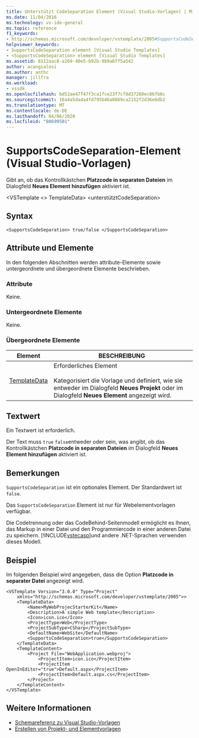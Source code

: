 ```yaml
---
title: Unterstützt CodeSeparation Element (Visual Studio-Vorlagen) | Microsoft Docs
ms.date: 11/04/2016
ms.technology: vs-ide-general
ms.topic: reference
f1_keywords:
- http://schemas.microsoft.com/developer/vstemplate/2005#SupportsCodeSeparation
helpviewer_keywords:
- SupportsCodeSeparation element [Visual Studio Templates]
- <SupportsCodeSeparation> element [Visual Studio Templates]
ms.assetid: 8112aac8-a269-40e5-b92b-9b9a6ff5a542
author: acangialosi
ms.author: anthc
manager: jillfra
ms.workload:
- vssdk
ms.openlocfilehash: bd52ae47f47f3ca1fce23f7cf8d37260ec86fb0c
ms.sourcegitcommit: 16a4a5da4a4fd795b46a0869ca2152f2d36e6db2
ms.translationtype: MT
ms.contentlocale: de-DE
ms.lasthandoff: 04/06/2020
ms.locfileid: "80699501"
---
```

# <a name="supportscodeseparation-element-visual-studio-templates"></a>SupportsCodeSeparation-Element (Visual Studio-Vorlagen)
Gibt an, ob das Kontrollkästchen **Platzcode in separaten Dateien** im Dialogfeld **Neues Element hinzufügen** aktiviert ist.

 \<VSTemplate \<> TemplateData> \<unterstütztCodeSeparation>

## <a name="syntax"></a>Syntax

```
<SupportsCodeSeparation> true/false </SupportsCodeSeparation>
```

## <a name="attributes-and-elements"></a>Attribute und Elemente
 In den folgenden Abschnitten werden attribute-Elemente sowie untergeordnete und übergeordnete Elemente beschrieben.

### <a name="attributes"></a>Attribute
 Keine.

### <a name="child-elements"></a>Untergeordnete Elemente
 Keine.

### <a name="parent-elements"></a>Übergeordnete Elemente

|Element|BESCHREIBUNG|
|-------------|-----------------|
|[TemplateData](../extensibility/templatedata-element-visual-studio-templates.md)|Erforderliches Element<br /><br /> Kategorisiert die Vorlage und definiert, wie sie entweder im Dialogfeld **Neues Projekt** oder im Dialogfeld **Neues Element** angezeigt wird.|

## <a name="text-value"></a>Textwert
 Ein Textwert ist erforderlich.

 Der Text muss `true` `false`entweder oder sein, was angibt, ob das Kontrollkästchen **Platzcode in separaten Dateien** im Dialogfeld **Neues Element hinzufügen** aktiviert ist.

## <a name="remarks"></a>Bemerkungen
 `SupportsCodeSeparation` ist ein optionales Element. Der Standardwert ist `false`.

 Das `SupportsCodeSeparation` Element ist nur für Webelementvorlagen verfügbar.

 Die Codetrennung oder das CodeBehind-Seitenmodell ermöglicht es Ihnen, das Markup in einer Datei und den Programmiercode in einer anderen Datei zu speichern. [!INCLUDE[vstecasp](../code-quality/includes/vstecasp_md.md)]und andere .NET-Sprachen verwenden dieses Modell.

## <a name="example"></a>Beispiel
 Im folgenden Beispiel wird angegeben, dass die Option **Platzcode in separater Datei** angezeigt wird.

```
<VSTemplate Version="3.0.0" Type="Project"
    xmlns="http://schemas.microsoft.com/developer/vstemplate/2005">>
    <TemplateData>
        <Name>MyWebProjecStarterKit</Name>
        <Description>A simple Web template</Description>
        <Icon>icon.ico</Icon>
        <ProjectType>Web</ProjectType>
        <ProjectSubType>CSharp</ProjectSubType>
        <DefaultName>WebSite</DefaultName>
        <SupportsCodeSeparation>true</SupportsCodeSeparation>
    </TemplateData>
    <TemplateContent>
        <Project File="WebApplication.webproj">
            <ProjectItem>icon.ico</ProjectItem>
            <ProjectItem OpenInEditor="true">Default.aspx</ProjectItem>
            <ProjectItem>Default.aspx.cs</ProjectItem>
        </Project>
    </TemplateContent>
</VSTemplate>
```

## <a name="see-also"></a>Weitere Informationen
- [Schemareferenz zu Visual Studio-Vorlagen](../extensibility/visual-studio-template-schema-reference.md)
- [Erstellen von Projekt- und Elementvorlagen](../ide/creating-project-and-item-templates.md)
